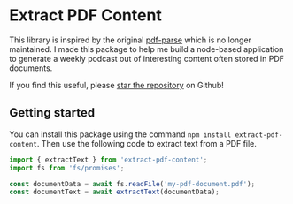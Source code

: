 # Extract PDF Content

This library is inspired by the original
[pdf-parse](https://npmjs.org/packages/pdf-parse) which is no longer maintained. I made
this package to help me build a node-based application to generate a weekly podcast out
of interesting content often stored in PDF documents.

If you find this useful, please [star the
repository](https://github.com/wmeints/extract-pdf-content) on Github!

## Getting started

You can install this package using the command `npm install extract-pdf-content`.
Then use the following code to extract text from a PDF file.

```javascript
import { extractText } from 'extract-pdf-content';
import fs from 'fs/promises';

const documentData = await fs.readFile('my-pdf-document.pdf');
const documentText = await extractText(documentData);
```
